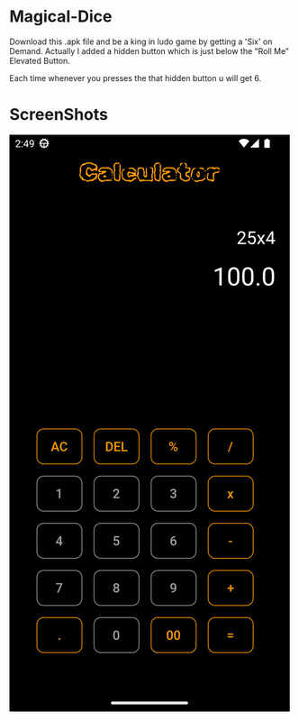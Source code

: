 # Magical-Dice

Download this .apk file and be a king in ludo game by getting a 'Six' on Demand.
Actually I added a hidden button which is just below the "Roll Me" Elevated Button.

Each time whenever you presses the that hidden button u will get 6.

# ScreenShots
![Calculator-1](https://github.com/deepi-badshah/Calculator/blob/main/S3.png?raw=true)

